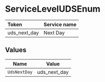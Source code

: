 # ServiceLevelUDSEnum

|Token | Service name|
|:---|:---|
| uds_next_day | Next Day|



## Values

| Name         | Value        |
| ------------ | ------------ |
| `UdsNextDay` | uds_next_day |